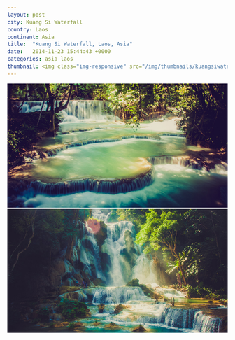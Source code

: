 ```yaml
---
layout: post
city: Kuang Si Waterfall
country: Laos
continent: Asia
title:  "Kuang Si Waterfall, Laos, Asia"
date:   2014-11-23 15:44:43 +0000
categories: asia laos
thumbnail: <img class="img-responsive" src="/img/thumbnails/kuangsiwaterfall-2.jpg" alt="Kuang Si Waterfall Laos" />
---
```


<div class="img-container">
	<img class="img-responsive" src="/img/countries/laos/kuangsiwaterfall-1.jpg" alt="Kuang Si Waterfall, Laos, Asia"/>
	<img class="img-responsive" src="/img/countries/laos/kuangsiwaterfall-2.jpg" alt="Kuang Si Waterfall, Laos, Asia"/>
</div>
